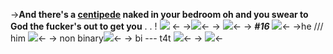 ->**And there's a [centipede](https://open.spotify.com/track/5nVE45ithgyVocZp5XLAk6?si=jy563aEJRsaj1dELxB9Vig) naked in your bedroom oh and you swear to God the fucker's out to get you** . . ! ![](https://pixel.crd.co/assets/images/gallery04/5d92401e.gif?v=c07c1b49) <-
->![](https://i.pinimg.com/236x/65/ea/9c/65ea9cd9334063d8bfb79ab4e8a45ca2.jpg)<-
-> ![](https://barok.crd.co/assets/images/image58.gif?v=8cc45fd0)<-
                              -> ***#16*** ![](https://pixel.crd.co/assets/images/gallery01/acd1a5ac.gif?v=c07c1b49)<-
->he /// him ![](https://pixel.crd.co/assets/images/gallery04/89e159c7.gif?v=c07c1b49)<-
-> non binary![](https://pixel.crd.co/assets/images/gallery01/7f981929.gif?v=c07c1b49)<-
-> bi --- t4t ![](https://cdn.discordapp.com/attachments/1053444901238481001/1057143136230588436/IMG_9089.gif)<-
-> ![](https://pixel.crd.co/assets/images/gallery05/37143820.gif?v=c07c1b49)<-